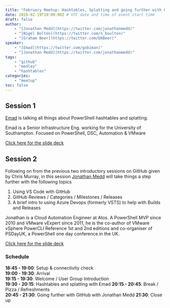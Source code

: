 ```yaml
---
title: "February Meetup: Hashtables, Splatting and going further with GitHub!"
date: 2019-02-19T19:00:00Z # UTC date and time of event start time
draft: false
author: 
    - "[Jonathan Medd](https://twitter.com/jonathanmedd)"
    - "[Nigel Bolton](https://twitter.com/n_boulton)"
    - "[Graham Beer](https://twitter.com/GKBeer)"
speaker: 
    - "[Emad](https://twitter.com/gobiman)"
    - "[Jonathan Medd](https://twitter.com/jonathanmedd)"
tags: 
    - "github"
    - "medley"
    - "hashtables"
categories: 
    - "meetup"
toc: false
---
```


## Session 1

[Emad](https://twitter.com/gobiman) is talking all things about PowerShell hashtables and splatting.

Emad is a Senior infrastructure Eng. working for the University of Southampton. Focused on PowerShell, DSC, Automation & VMware

[Click here for the slide deck](https://github.com/powershellorguk/SouthCoast/tree/master/Meetups/2019/February)

## Session 2

Following on from the previous two introductory sessions on GitHub given by Chris Murray, in this session [Jonathan Medd](https://twitter.com/jonathanmedd) will take things a step further with the following topics

1) Using VS Code with GitHub
2) GitHub Reviews / Categories / Milestones / Releases
3) A brief intro to using Azure Devops (formerly VSTS) to help with Builds and Releases

Jonathan is a Cloud Automation Engineer at Atos. A PowerShell MVP since 2010 and VMware vExpert since 2011, he is the co-author of VMware vSphere PowerCLI Reference 1st and 2nd editions and co-organiser of PSDayUK, a PowerShell one day conference in the UK.

[Click here for the slide deck](https://github.com/powershellorguk/SouthCoast/tree/master/Meetups/2019/February)

### Schedule

**18:45 - 19:00**: Setup & connectivity check  
**19:00 - 19:30**: Arrival  
**19:15 - 19:30**: Welcome / User Group Introduction  
**19:30 - 20:15**: Hashtables and splatting with Emad
**20:15 - 20:45**: Break / Pizza / Refreshments  
**20:45 - 21:30**: Going further with GitHub with Jonathan Medd
**21:30**: Close up